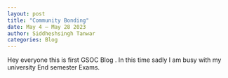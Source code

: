 ```yaml
---
layout: post
title: "Community Bonding"
date: May 4 – May 28 2023
author: Siddheshsingh Tanwar
categories: Blog
---
```


Hey everyone this is first GSOC Blog .
In this time sadly I am busy with my university End semester Exams.
